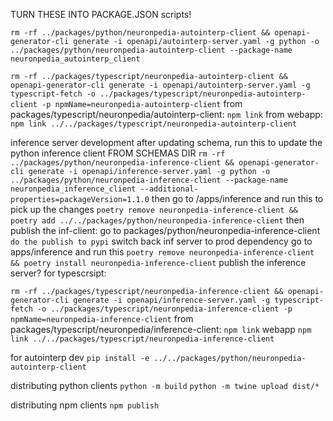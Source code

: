 TURN THESE INTO PACKAGE.JSON scripts!

`rm -rf ../packages/python/neuronpedia-autointerp-client && openapi-generator-cli generate -i openapi/autointerp-server.yaml -g python -o ../packages/python/neuronpedia-autointerp-client --package-name neuronpedia_autointerp_client`

`rm -rf ../packages/typescript/neuronpedia-autointerp-client && openapi-generator-cli generate -i openapi/autointerp-server.yaml -g typescript-fetch -o ../packages/typescript/neuronpedia-autointerp-client -p npmName=neuronpedia-autointerp-client`
from packages/typescript/neuronpedia/autointerp-client: `npm link`
from webapp: `npm link ../../packages/typescript/neuronpedia-autointerp-client`

inference server development
after updating schema, run this to update the python inference client
FROM SCHEMAS DIR
`rm -rf ../packages/python/neuronpedia-inference-client && openapi-generator-cli generate -i openapi/inference-server.yaml -g python -o ../packages/python/neuronpedia-inference-client --package-name neuronpedia_inference_client --additional-properties=packageVersion=1.1.0`
then go to /apps/inference and run this to pick up the changes
`poetry remove neuronpedia-inference-client && poetry add ../../packages/python/neuronpedia-inference-client`
then publish the inf-client:
go to packages/python/neuronpedia-inference-client
`do the publish to pypi`
switch back inf server to prod dependency
go to apps/inference and run this
`poetry remove neuronpedia-inference-client && poetry install neuronpedia-inference-client`
publish the inference server?
for typescrsipt:

`rm -rf ../packages/typescript/neuronpedia-inference-client && openapi-generator-cli generate -i openapi/inference-server.yaml -g typescript-fetch -o ../packages/typescript/neuronpedia-inference-client -p npmName=neuronpedia-inference-client`
from packages/typescript/neuronpedia/inference-client: `npm link`
webapp
`npm link ../../packages/typescript/neuronpedia-inference-client`

for autointerp dev
`pip install -e ../../packages/python/neuronpedia-autointerp-client`

distributing python clients
`python -m build`
`python -m twine upload dist/*`

distributing npm clients
`npm publish`
